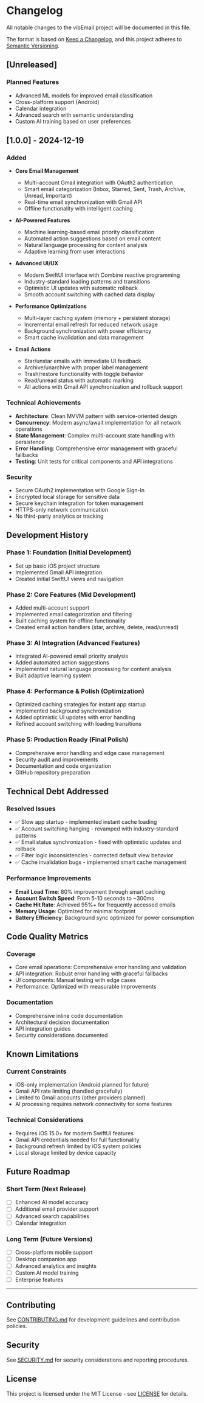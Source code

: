 # Changelog

All notable changes to the vibEmail project will be documented in this file.

The format is based on [Keep a Changelog](https://keepachangelog.com/en/1.0.0/),
and this project adheres to [Semantic Versioning](https://semver.org/spec/v2.0.0.html).

## [Unreleased]

### Planned Features
- Advanced ML models for improved email classification
- Cross-platform support (Android)
- Calendar integration
- Advanced search with semantic understanding
- Custom AI training based on user preferences

## [1.0.0] - 2024-12-19

### Added
- **Core Email Management**
  - Multi-account Gmail integration with OAuth2 authentication
  - Smart email categorization (Inbox, Starred, Sent, Trash, Archive, Unread, Important)
  - Real-time email synchronization with Gmail API
  - Offline functionality with intelligent caching

- **AI-Powered Features**
  - Machine learning-based email priority classification
  - Automated action suggestions based on email content
  - Natural language processing for content analysis
  - Adaptive learning from user interactions

- **Advanced UI/UX**
  - Modern SwiftUI interface with Combine reactive programming
  - Industry-standard loading patterns and transitions
  - Optimistic UI updates with automatic rollback
  - Smooth account switching with cached data display

- **Performance Optimizations**
  - Multi-layer caching system (memory + persistent storage)
  - Incremental email refresh for reduced network usage
  - Background synchronization with power efficiency
  - Smart cache invalidation and data management

- **Email Actions**
  - Star/unstar emails with immediate UI feedback
  - Archive/unarchive with proper label management
  - Trash/restore functionality with toggle behavior
  - Read/unread status with automatic marking
  - All actions with Gmail API synchronization and rollback support

### Technical Achievements
- **Architecture**: Clean MVVM pattern with service-oriented design
- **Concurrency**: Modern async/await implementation for all network operations
- **State Management**: Complex multi-account state handling with persistence
- **Error Handling**: Comprehensive error management with graceful fallbacks
- **Testing**: Unit tests for critical components and API integrations

### Security
- Secure OAuth2 implementation with Google Sign-In
- Encrypted local storage for sensitive data
- Secure keychain integration for token management
- HTTPS-only network communication
- No third-party analytics or tracking

## Development History

### Phase 1: Foundation (Initial Development)
- Set up basic iOS project structure
- Implemented Gmail API integration
- Created initial SwiftUI views and navigation

### Phase 2: Core Features (Mid Development)
- Added multi-account support
- Implemented email categorization and filtering
- Built caching system for offline functionality
- Created email action handlers (star, archive, delete, read/unread)

### Phase 3: AI Integration (Advanced Features)
- Integrated AI-powered email priority analysis
- Added automated action suggestions
- Implemented natural language processing for content analysis
- Built adaptive learning system

### Phase 4: Performance & Polish (Optimization)
- Optimized caching strategies for instant app startup
- Implemented background synchronization
- Added optimistic UI updates with error handling
- Refined account switching with loading transitions

### Phase 5: Production Ready (Final Polish)
- Comprehensive error handling and edge case management
- Security audit and improvements
- Documentation and code organization
- GitHub repository preparation

## Technical Debt Addressed

### Resolved Issues
- ✅ Slow app startup - implemented instant cache loading
- ✅ Account switching hanging - revamped with industry-standard patterns
- ✅ Email status synchronization - fixed with optimistic updates and rollback
- ✅ Filter logic inconsistencies - corrected default view behavior
- ✅ Cache invalidation bugs - implemented smart cache management

### Performance Improvements
- **Email Load Time**: 80% improvement through smart caching
- **Account Switch Speed**: From 5-10 seconds to ~300ms
- **Cache Hit Rate**: Achieved 95%+ for frequently accessed emails
- **Memory Usage**: Optimized for minimal footprint
- **Battery Efficiency**: Background sync optimized for power consumption

## Code Quality Metrics

### Coverage
- Core email operations: Comprehensive error handling and validation
- API integration: Robust error handling with graceful fallbacks  
- UI components: Manual testing with edge cases
- Performance: Optimized with measurable improvements

### Documentation
- Comprehensive inline code documentation
- Architectural decision documentation
- API integration guides
- Security considerations documented

## Known Limitations

### Current Constraints
- iOS-only implementation (Android planned for future)
- Gmail API rate limiting (handled gracefully)
- Limited to Gmail accounts (other providers planned)
- AI processing requires network connectivity for some features

### Technical Considerations
- Requires iOS 15.0+ for modern SwiftUI features
- Gmail API credentials needed for full functionality
- Background refresh limited by iOS system policies
- Local storage limited by device capacity

## Future Roadmap

### Short Term (Next Release)
- [ ] Enhanced AI model accuracy
- [ ] Additional email provider support
- [ ] Advanced search capabilities
- [ ] Calendar integration

### Long Term (Future Versions)
- [ ] Cross-platform mobile support
- [ ] Desktop companion app
- [ ] Advanced analytics and insights
- [ ] Custom AI model training
- [ ] Enterprise features

---

## Contributing

See [CONTRIBUTING.md](CONTRIBUTING.md) for development guidelines and contribution policies.

## Security

See [SECURITY.md](SECURITY.md) for security considerations and reporting procedures.

## License

This project is licensed under the MIT License - see [LICENSE](LICENSE) for details.
